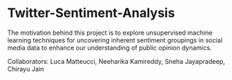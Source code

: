 # Twitter-Sentiment-Analysis
 The motivation behind this project is to explore unsupervised machine learning techniques for uncovering inherent sentiment groupings in social media data to enhance our understanding of public opinion dynamics.
 
Collaborators: Luca Matteucci, Neeharika Kamireddy, Sneha Jayapradeep, Chirayu Jain

